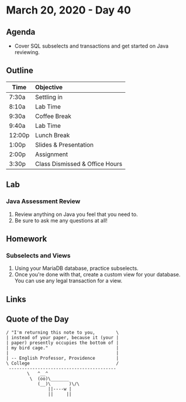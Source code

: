 # March 20, 2020 - Day 40


## Agenda

- Cover SQL subselects and transactions and get started on Java reviewing. 

## Outline

| Time   | Objective                        |
| -------|:---------------------------------|
| 7:30a  | Settling in                      |
| 8:10a  | Lab Time                         |
| 9:30a  | Coffee Break                     |
| 9:40a  | Lab Time                         |
| 12:00p | Lunch Break                      |
| 1:00p  | Slides & Presentation            |
| 2:00p  | Assignment                       |
| 3:30p  | Class Dismissed & Office Hours   |

## Lab

### Java Assessment Review

1. Review anything on Java you feel that you need to. 
2. Be sure to ask me any questions at all! 


## Homework

### Subselects and Views

1. Using your MariaDB database, practice subselects. 
2. Once you're done with that, create a custom view for your database. You can use any legal transaction for a view. 


## Links




## Quote of the Day 
```_________________________________________
/ "I'm returning this note to you,        \
| instead of your paper, because it (your |
| paper) presently occupies the bottom of |
| my bird cage."                          |
|                                         |
| -- English Professor, Providence        |
\ College                                 /
 -----------------------------------------
        \   ^__^
         \  (oo)\_______
            (__)\       )\/\
                ||----w |
                ||     ||
```